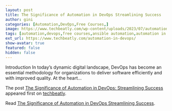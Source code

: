```yaml
---
layout: post
title: The Significance of Automation in DevOps Streamlining Success
author: gini
categories: [Automation,DevOps,Free Courses,]
image: https://www.techbeatly.com/wp-content/uploads/2023/07/automation-in-devops-1024x576.png
tags: [automation,devops,free courses,ansible automation,automation in devops,devops automation,]
ext_url: https://www.techbeatly.com/automation-in-devops/
show-avatar: true
featured: false
hidden: false
---
```


<p>Introduction In today&#8217;s dynamic digital landscape, DevOps has become an essential methodology for organizations to deliver software efficiently and with improved quality. At the heart&#46;&#46;&#46;</p>
<p>The post <a href="https://www.techbeatly.com/automation-in-devops/" rel="nofollow">The Significance of Automation in DevOps: Streamlining Success</a> appeared first on <a href="https://www.techbeatly.com" rel="nofollow">techbeatly</a>.</p>

Read [The Significance of Automation in DevOps Streamlining Success](https://www.techbeatly.com/automation-in-devops/).
